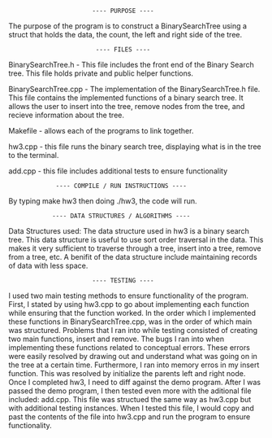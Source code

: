                           ---- PURPOSE ----
The purpose of the program is to construct a BinarySearchTree using a struct
that holds the data, the count, the left and right side of the tree.


                            ---- FILES ----
BinarySearchTree.h - This file includes the front end of the Binary Search
                     tree. This file holds private and public helper functions.

BinarySearchTree.cpp - The implementation of the BinarySearchTree.h file. This
                       file contains the implemented functions of a binary
                       search tree. It allows the user to insert into the
                       tree, remove nodes from the tree, and recieve
                       information about the tree.

Makefile - allows each of the programs to link together.

hw3.cpp - this file runs the binary search tree, displaying what is in the
          tree to the terminal.

add.cpp - this file includes additional tests to ensure functionality

                 ---- COMPILE / RUN INSTRUCTIONS ----
By typing make hw3 then doing ./hw3, the code will run.

                ---- DATA STRUCTURES / ALGORITHMS ----
Data Structures used: The data structure used in hw3 is a binary search tree.
                      This data structure is useful to use sort order
                      traversal in the data. This makes it very sufficient to
                      traverse through a tree, insert into a tree, remove
                      from a tree, etc. A benifit  of the data
                      structure include maintaining records of data with less
                      space.


                           ---- TESTING ----
I used two main testing methods to ensure functionality of the program. First,
I stated by using hw3.cpp to go about implementing each function while
ensuring that the function worked. In the order which I implemented these
functions in BinarySearchTree.cpp, was in the order of which main was
structured. Problems that I ran into while testing consisted of creating two
main functions, insert and remove. The bugs I ran into when implementing these
functions related to conceptual errors. These errors were easily resolved by
drawing out and understand what was going on in the tree at a certain time.
Furthermore, I ran into memory erros in my insert function. This was resolved
by initialize the parents left and right node. Once I completed hw3, I need
to diff against the demo program. After I was passed the demo program,
I then tested even more with the aditional file included: add.cpp. This
file was structued the same way as hw3.cpp but with additional testing
instances. When I tested this file, I would copy and past the contents
of the file into hw3.cpp and run the program to ensure functionality.
